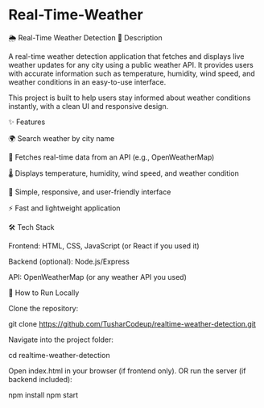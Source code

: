 # Real-Time-Weather
🌦️ Real-Time Weather Detection
📌 Description

A real-time weather detection application that fetches and displays live weather updates for any city using a public weather API. It provides users with accurate information such as temperature, humidity, wind speed, and weather conditions in an easy-to-use interface.

This project is built to help users stay informed about weather conditions instantly, with a clean UI and responsive design.

✨ Features

🌍 Search weather by city name

📡 Fetches real-time data from an API (e.g., OpenWeatherMap)

🌡️ Displays temperature, humidity, wind speed, and weather condition

🎨 Simple, responsive, and user-friendly interface

⚡ Fast and lightweight application

🛠️ Tech Stack

Frontend: HTML, CSS, JavaScript (or React if you used it)

Backend (optional): Node.js/Express

API: OpenWeatherMap (or any weather API you used)

🚀 How to Run Locally

Clone the repository:

git clone https://github.com/TusharCodeup/realtime-weather-detection.git


Navigate into the project folder:

cd realtime-weather-detection


Open index.html in your browser (if frontend only).
OR run the server (if backend included):

npm install
npm start

